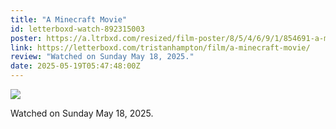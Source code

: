 ```yaml
---
title: "A Minecraft Movie"
id: letterboxd-watch-892315003
poster: https://a.ltrbxd.com/resized/film-poster/8/5/4/6/9/1/854691-a-minecraft-movie-0-600-0-900-crop.jpg?v=074e7fed9e
link: https://letterboxd.com/tristanhampton/film/a-minecraft-movie/
review: "Watched on Sunday May 18, 2025."
date: 2025-05-19T05:47:48:00Z
---
```

 <p><img src="https://a.ltrbxd.com/resized/film-poster/8/5/4/6/9/1/854691-a-minecraft-movie-0-600-0-900-crop.jpg?v=074e7fed9e"/></p> <p>Watched on Sunday May 18, 2025.</p>